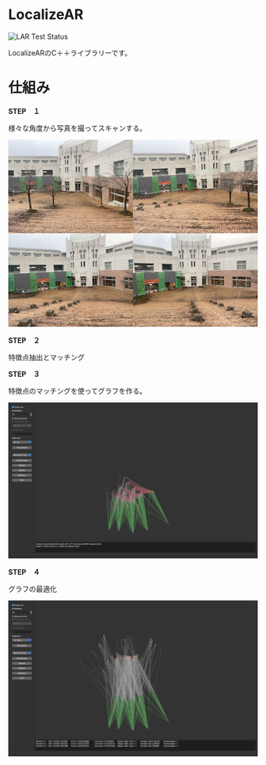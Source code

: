 # LocalizeAR

![LAR Test Status](https://github.com/kobejean/lar/actions/workflows/test.yml/badge.svg?branch=main)

LocalizeARのC＋＋ライブラリーです。

# 仕組み

**STEP　１**

様々な角度から写真を撮ってスキャンする。

![Scan Images](/docs/media/scan_images.jpeg)

**STEP　２**

特徴点抽出とマッチング

**STEP　３**

特徴点のマッチングを使ってグラフを作る。

![Graph Before Optimization](/docs/media/construct_graph.jpeg)

**STEP　４**

グラフの最適化

![Graph After Optimization](/docs/media/optimize_graph.jpeg)

